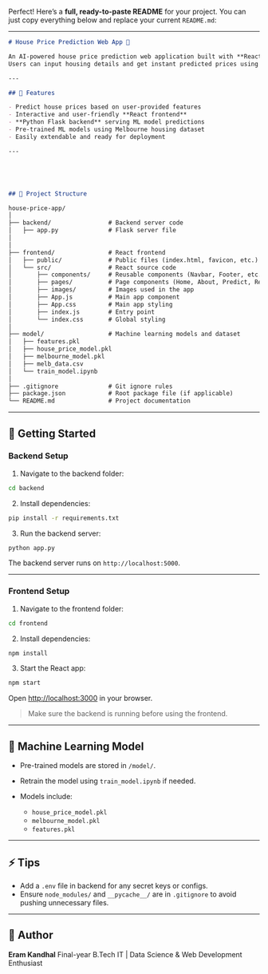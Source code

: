 Perfect! Here’s a **full, ready-to-paste README** for your project. You can just copy everything below and replace your current `README.md`:

---

```markdown
# House Price Prediction Web App 🏡

An AI-powered house price prediction web application built with **React** for the frontend and **Python Flask** for the backend.  
Users can input housing details and get instant predicted prices using a pre-trained machine learning model.

---

## 🌟 Features

- Predict house prices based on user-provided features
- Interactive and user-friendly **React frontend**
- **Python Flask backend** serving ML model predictions
- Pre-trained ML models using Melbourne housing dataset
- Easily extendable and ready for deployment

---





## 📂 Project Structure

house-price-app/
│
├── backend/                # Backend server code
│   ├── app.py              # Flask server file
│   
│
├── frontend/               # React frontend
│   ├── public/             # Public files (index.html, favicon, etc.)
│   └── src/                # React source code
│       ├── components/     # Reusable components (Navbar, Footer, etc.)
│       ├── pages/          # Page components (Home, About, Predict, Result)
│       ├── images/         # Images used in the app
│       ├── App.js          # Main app component
│       ├── App.css         # Main app styling
│       ├── index.js        # Entry point
│       └── index.css       # Global styling
│
├── model/                  # Machine learning models and dataset
│   ├── features.pkl
│   ├── house_price_model.pkl
│   ├── melbourne_model.pkl
│   ├── melb_data.csv
│   └── train_model.ipynb
│
├── .gitignore              # Git ignore rules
├── package.json            # Root package file (if applicable)
└── README.md               # Project documentation

````

---

## 🚀 Getting Started

### Backend Setup

1. Navigate to the backend folder:
```bash
cd backend
````

2. Install dependencies:

```bash
pip install -r requirements.txt
```

3. Run the backend server:

```bash
python app.py
```

The backend server runs on `http://localhost:5000`.

---

### Frontend Setup

1. Navigate to the frontend folder:

```bash
cd frontend
```

2. Install dependencies:

```bash
npm install
```

3. Start the React app:

```bash
npm start
```

Open [http://localhost:3000](http://localhost:3000) in your browser.

> Make sure the backend is running before using the frontend.

---

## 🧠 Machine Learning Model

* Pre-trained models are stored in `/model/`.
* Retrain the model using `train_model.ipynb` if needed.
* Models include:

  * `house_price_model.pkl`
  * `melbourne_model.pkl`
  * `features.pkl`

---

## ⚡ Tips

* Add a `.env` file in backend for any secret keys or configs.
* Ensure `node_modules/` and `__pycache__/` are in `.gitignore` to avoid pushing unnecessary files.

---

## 👤 Author

**Eram Kandhal**
Final-year B.Tech IT | Data Science & Web Development Enthusiast

```




